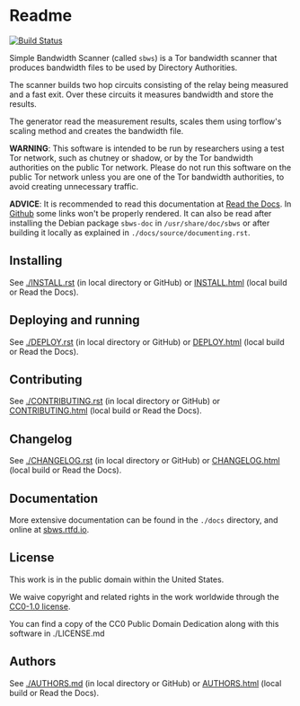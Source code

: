 # Readme

[![Build Status](https://travis-ci.org/torproject/sbws.svg?branch=master)](https://travis-ci.org/https://travis-ci.org/torproject/sbws)

Simple Bandwidth Scanner (called `sbws`) is a Tor bandwidth scanner that
produces bandwidth files to be used by Directory Authorities.

The scanner builds two hop circuits consisting of the relay being measured and
a fast exit. Over these circuits it measures bandwidth and store the results.

The generator read the measurement results, scales them using torflow's
scaling method and creates the bandwidth file.

**WARNING**: This software is intended to be run by researchers using a test
Tor network, such as chutney or shadow, or by the Tor bandwidth authorities
on the public Tor network.
Please do not run this software on the public Tor network unless you are one
of the Tor bandwidth authorities, to avoid creating unnecessary traffic.

**ADVICE**: It is recommended to read this documentation at
[Read the Docs](https://sbws.rtfd.io). In
[Github](https://github.com/torproject/sbws) some links won't be properly
rendered.
It can also be read after installing the Debian package ``sbws-doc`` in
``/usr/share/doc/sbws`` or after building it locally as explained in
``./docs/source/documenting.rst``.


Installing
------------

See [./INSTALL.rst](INSTALL.rst) (in local directory or GitHub) or
[INSTALL.html](INSTALL.html) (local build or Read the Docs).

Deploying and running
---------------------

See [./DEPLOY.rst](DEPLOY.rst) (in local directory or GitHub) or
[DEPLOY.html](DEPLOY.html) (local build or Read the Docs).

Contributing
--------------

See [./CONTRIBUTING.rst](CONTRIBUTING.rst) (in local directory or GitHub) or
[CONTRIBUTING.html](CONTRIBUTING.html) (local build or Read the Docs).

Changelog
--------------

See [./CHANGELOG.rst](CHANGELOG.rst) (in local directory or GitHub) or
[CHANGELOG.html](CHANGELOG.html)  (local build or Read the Docs).

Documentation
--------------

More extensive documentation can be found in the ``./docs`` directory,
and online at [sbws.rtfd.io](https://sbws.readthedocs.io).

## License

This work is in the public domain within the United States.

We waive copyright and related rights in the work worldwide through the
[CC0-1.0 license](https://creativecommons.org/publicdomain/zero/1.0).

You can find a copy of the CC0 Public Domain Dedication along with this
software in ./LICENSE.md

## Authors

See [./AUTHORS.md](AUTHORS.md) (in local directory or GitHub) or
[AUTHORS.html](AUTHORS.html) (local build or Read the Docs).